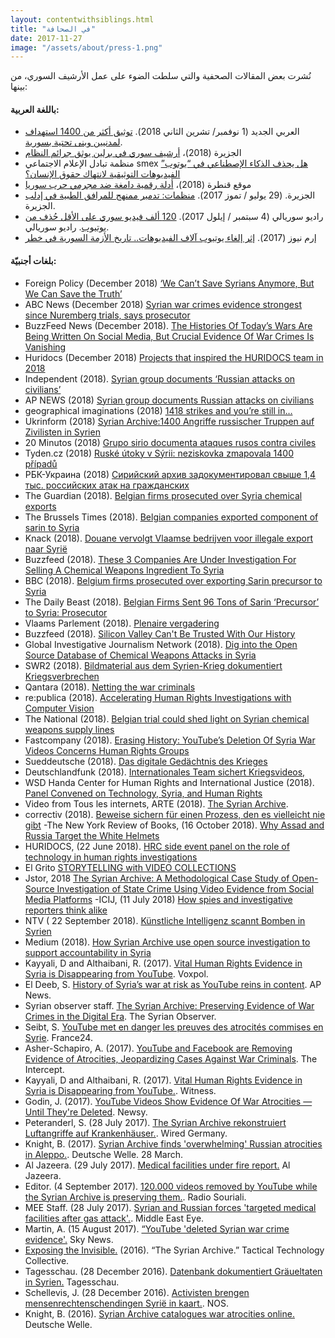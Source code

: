 ```yaml
---
layout: contentwithsiblings.html
title: "في الصحافة"
date: 2017-11-27
image: "/assets/about/press-1.png"
---
```


نُشرت بعض المقالات الصحفية والتي سلطت الضوء على عمل الأرشيف السوري، من بينها:

#### باللغة العربية:

- العربي الجديد (1 نوفمبر/ تشرين الثاني 2018).  [توثيق أكثر من 1400 استهداف لمدنيين وبنى تحتية بسورية](https://www.alaraby.co.uk/flashnews/2018/11/1/%D8%AA%D9%88%D8%AB%D9%8A%D9%82-%D8%A3%D9%83%D8%AB%D8%B1-%D9%85%D9%86-1400-%D8%A7%D8%B3%D8%AA%D9%87%D8%AF%D8%A7%D9%81-%D9%84%D9%85%D8%AF%D9%86%D9%8A%D9%8A%D9%86-%D9%88%D8%A8%D9%86%D9%89-%D8%AA%D8%AD%D8%AA%D9%8A%D8%A9-%D8%A8%D8%B3%D9%88%D8%B1%D9%8A%D8%A9). 
- الجزيرة (2018)، [أرشيف سوري في برلين يوثق جرائم النظام](http://www.aljazeera.net/news/reportsandinterviews/2018/5/4/%D8%A3%D8%B1%D8%B4%D9%8A%D9%81-%D8%B3%D9%88%D8%B1%D9%8A-%D9%81%D9%8A-%D8%A8%D8%B1%D9%84%D9%8A%D9%86-%D9%8A%D9%88%D8%AB%D9%82-%D8%AC%D8%B1%D8%A7%D8%A6%D9%85-%D8%A7%D9%84%D9%86%D8%B8%D8%A7%D9%85)
- منظمة تبادل الإعلام الاجتماعي smex [هل يحذف الذكاء الإصطناعي في “يوتوب” الفيديوهات التوثيقية لانتهاك حقوق الإنسان؟](https://www.ar.smex.org/%d9%8a%d8%ad%d8%b0%d9%81-%d8%a7%d9%84%d8%b0%d9%83%d8%a7%d8%a1-%d8%a7%d9%84%d8%a5%d8%b5%d8%b7%d9%86%d8%a7%d8%b9%d9%8a-%d9%8a%d9%88%d8%aa%d9%88%d8%a8-%d8%ad%d9%82%d9%88%d9%82-%d8%a5%d9%86%d8%b3%d8%a7/)
- موقع قنطرة (2018)، [أدلة رقمية دامغة ضد مجرمي حرب سوريا](https://ar.qantara.de/content/%D8%A7%D9%84%D8%A3%D8%B1%D8%B4%D9%8A%D9%81-%D8%A7%D9%84%D8%B3%D9%88%D8%B1%D9%8A-%D9%81%D9%8A-%D8%A3%D9%84%D9%85%D8%A7%D9%86%D9%8A%D8%A7-%D8%AA%D8%AD%D9%82%D9%82-%D9%85%D9%86-%D9%81%D9%8A%D8%B6-%D8%B5%D9%88%D8%B1-%D8%A7%D9%84%D8%AD%D8%B1%D8%A8-%D8%A7%D9%84%D8%B3%D9%88%D8%B1%D9%8A%D8%A9-%D8%A3%D8%AF%D9%84%D8%A9-%D8%B1%D9%82%D9%85%D9%8A%D8%A9-%D8%AF%D8%A7%D9%85%D8%BA%D8%A9-%D8%B6%D8%AF-%D9%85%D8%AC%D8%B1%D9%85%D9%8A-%D8%AD%D8%B1%D8%A8-%D8%B3%D9%88%D8%B1%D9%8A%D8%A7?nopaging=1)
- الجزيرة. (29 يوليو / تموز 2017). [منظمات: تدمير ممنهج للمرافق الطبية في إدلب](http://www.aljazeera.net/news/arabic/2017/7/29/%D9%85%D9%86%D8%B8%D9%85%D8%A7%D8%AA-%D8%AA%D8%AF%D9%85%D9%8A%D8%B1-%D9%85%D9%85%D9%86%D9%87%D8%AC-%D9%84%D9%84%D9%85%D8%B1%D8%A7%D9%81%D9%82-%D8%A7%D9%84%D8%B7%D8%A8%D9%8A%D8%A9-%D9%81%D9%8A-%D8%A5%D8%AF%D9%84%D8%A8) الجزيرة.
- راديو سوريالي (4 سبتمبر / إيلول 2017). [‏120 ألف فيديو سوري على الأقل حُذف من يوتيوب](http://souriali.net/?p=26199). راديو سوريالي.
- إرم نيوز (2017). [إثر إلغاء يوتيوب آلاف الفيديوهات.. تاريخ الأزمة السورية في خطر](https://www.eremnews.com/news/arab-world/989826)

#### بلغات أجنبيّة:

- Foreign Policy (December 2018) [‘We Can’t Save Syrians Anymore, But We Can Save the Truth’](https://foreignpolicy.com/2018/12/27/ugur-umit-ungor-syria-oral-history-project/)
- ABC News (December 2018) [Syrian war crimes evidence strongest since Nuremberg trials, says prosecutor](https://mobile.abc.net.au/news/2018-12-03/syrian-war-crimes-evidence-strongest-since-nuremberg-trials/10577206?pfmredir=sm)
- BuzzFeed News (December 2018). [The Histories Of Today’s Wars Are Being Written On Social Media, But Crucial Evidence Of War Crimes Is Vanishing](https://www.buzzfeednews.com/amphtml/meghara/facebook-youtube-icc-war-crimes?bftwnews=&utm_term=4ldqpgc&__twitter_impression=true)
- Huridocs (December 2018) [Projects that inspired the HURIDOCS team in 2018](https://huridocs.org/2018/12/inspiring-projects-2018/)
- Independent (2018). [Syrian group documents ‘Russian attacks on civilians’](https://www.independent.ie/world-news/syrian-group-documents-russian-attacks-on-civilians-37478707.html)
- AP NEWS (2018) [Syrian group documents Russian attacks on civilians](https://www.apnews.com/d18183062a9e409a84d004779abe2f1e)
- geographical imaginations (2018) [1418 strikes and you’re still in…](https://geographicalimaginations.com/2018/10/31/1418-strikes-and-youre-still-in/) 
- Ukrinform (2018) [Syrian Archive:1400 Angriffe russischer Truppen auf Zivilisten in Syrien](https://www.ukrinform.de/rubric-crime/2570112-syrian-archive-1400-angriffe-russischer-truppen-auf-zivilisten-in-syrien.html)
- 20 Minutos (2018) [Grupo sirio documenta ataques rusos contra civiles](https://www.20minutos.com/noticia/134172/0/grupo-sirio-documenta-ataques-rusos-contra-civiles/)
- Tyden.cz (2018) [Ruské útoky v Sýrii: neziskovka zmapovala 1400 případů](https://www.tyden.cz/rubriky/zahranici/asie-a-oceanie/ruske-utoky-v-syrii-neziskovka-zmapovala-1400-pripadu_501543.html)
- РБК-Украина (2018) [Сирийский архив задокументировал свыше 1,4 тыс. российских атак на гражданских ](https://www.rbc.ua/rus/news/siriyskiy-arhiv-zadokumentiroval-svyshe-1-1541061985.html)
- The Guardian (2018). [Belgian firms prosecuted over Syria chemical exports](https://www.theguardian.com/world/2018/apr/18/belgian-firms-prosecuted-over-chemicals-exports-to-syria-sarin?CMP=twt_gu)
- The Brussels Times (2018). [Belgian companies exported component of sarin to Syria](http://www.brusselstimes.com/brussels/11023/belgian-companies-exported-component-of-sarin-to-syria)
- Knack (2018). [Douane vervolgt Vlaamse bedrijven voor illegale export naar Syrië](http://www.knack.be/nieuws/belgie/douane-vervolgt-vlaamse-bedrijven-voor-illegale-export-naar-syrie/article-normal-1103273.html)
- Buzzfeed (2018). [These 3 Companies Are Under Investigation For Selling A Chemical Weapons Ingredient To Syria](https://www.buzzfeed.com/mitchprothero/belgium-investigating-3-companies-for-selling-chemical?utm_term=.plagxNWAx#.oeMwRLYQR)
- BBC (2018). [Belgium firms prosecuted over exporting Sarin precursor to Syria](https://www.bbc.co.uk/news/amp/world-europe-43811614?__twitter_impression=true)
- The Daily Beast (2018). [Belgian Firms Sent 96 Tons of Sarin ‘Precursor’ to Syria: Prosecutor](https://www.thedailybeast.com/belgian-firms-sent-96-tons-of-sarin-precursor-to-syria-prosecutor)
- Vlaams Parlement (2018). [Plenaire vergadering](https://www.vlaamsparlement.be/plenaire-vergaderingen/1246769/verslag/1248020)
- Buzzfeed (2018). [Silicon Valley Can't Be Trusted With Our History](https://www.buzzfeed.com/evanhill/silicon-valley-cant-be-trusted-with-our-history?utm_term=.tyBvkWAjk#.shOADk6QD)
- Global Investigative Journalism Network (2018). [Dig into the Open Source Database of Chemical Weapons Attacks in Syria](https://gijn.org/2018/04/30/dig-open-source-database-chemical-weapons-attacks-syria/)
- SWR2 (2018). [Bildmaterial aus dem Syrien-Krieg dokumentiert Kriegsverbrechen](https://www.swr.de/swr2/kultur-info/the-syrian-archive-menschenrechtsaktivismus-kriegsverbrechen/-/id=9597116/did=21557334/nid=9597116/1u5mseb/index.html)
- Qantara (2018). [Netting the war criminals](https://en.qantara.de/content/the-syrian-archive-netting-the-war-criminals)
- re:publica (2018). [Accelerating Human Rights Investigations with Computer Vision](https://18.re-publica.com/en/session/accelerating-human-rights-investigations-computer-vision)
- The National (2018). [Belgian trial could shed light on Syrian chemical weapons supply lines](https://www.thenational.ae/world/mena/belgian-trial-could-shed-light-on-syrian-chemical-weapons-supply-lines-1.727068)
- Fastcompany (2018). [Erasing History: YouTube’s Deletion Of Syria War Videos Concerns Human Rights Groups](https://www.fastcompany.com/40540411/erasing-history-youtubes-deletion-of-syria-war-videos-concerns-human-rights-groups)
- Sueddeutsche (2018). [Das digitale Gedächtnis des Krieges](http://www.sueddeutsche.de/medien/kriegsverbrechen-in-syrien-das-digitale-gedaechtnis-des-krieges-1.3896417)
- Deutschlandfunk (2018). [Internationales Team sichert Kriegsvideos, ](http://www.deutschlandfunk.de/syrian-archive-internationales-team-sichert-kriegsvideos.2907.de.html?dram:article_id=412892)
- WSD Handa Center for Human Rights and International Justice (2018). [Panel Convened on Technology, Syria, and Human Rights](https://handacenter.stanford.edu/news/panel-convened-technology-syria-and-human-rights)
- Video from Tous les internets, ARTE (2018). [The Syrian Archive](https://www.facebook.com/touslesinternets/videos/vb.1431579507148714/1752559641717364/?type=2&theater).
- correctiv (2018). [Beweise sichern für einen Prozess, den es vielleicht nie gibt](https://correctiv.org/recherchen/flucht/artikel/2018/01/29/beweise-sichern-fur-einen-prozess-den-es-vielleicht-nie-gibt/)
-The New York Review of Books, (16 October 2018). [Why Assad and Russia Target the White Helmets](https://www.nybooks.com/daily/2018/10/16/why-assad-and-russia-target-the-white-helmets/)
- HURIDOCS, (22 June 2018). [HRC side event panel on the role of technology in human rights investigations](https://www.huridocs.org/2018/06/hrc-side-event-panel-on-the-role-of-technology-in-human-rights-investigations/)
- El Grito [STORYTELLING with VIDEO COLLECTIONS](https://elgrito.witness.org/portfolio/other-video-examples/)
- Jstor, 2018 [The Syrian Archive: A Methodological Case Study of Open-Source Investigation of State Crime Using Video Evidence from Social Media Platforms](https://www.jstor.org/stable/10.13169/statecrime.7.1.0046?seq=1#page_scan_tab_contents)
-ICIJ, (11 July 2018) [How spies and investigative reporters think alike](https://www.icij.org/blog/2018/07/how-spies-and-investigative-reporters-think-alike/)
- NTV ( 22 September 2018). [Künstliche Intelligenz scannt Bomben in Syrien](https://www.n-tv.de/mediathek/videos/politik/Kuenstliche-Intelligenz-scannt-Bomben-in-Syrien-article20634505.html)
- Medium (2018). [How Syrian Archive use open source investigation to support accountability in Syria](https://medium.com/meedan-updates/how-syrian-archive-use-open-source-investigation-to-support-accountability-in-syria-5a39ecfe3db8)
- Kayyali, D and Althaibani, R. (2017). [Vital Human Rights Evidence in Syria is Disappearing from YouTube](http://www.voxpol.eu/vital-human-rights-evidence-syria-disappearing-youtube/). Voxpol.
- El Deeb, S. [History of Syria’s war at risk as YouTube reins in content](https://apnews.com/d9f1c4f1bf20445ab06cbdff566a2b70). AP News.
- Syrian observer staff. [The Syrian Archive: Preserving Evidence of War Crimes in the Digital Era](http://syrianobserver.com/EN/Features/33462). The Syrian Observer.
- Seibt, S. [YouTube met en danger les preuves des atrocités commises en Syrie](http://www.france24.com/fr/20170919-youtube-syrian-archive-video-violence-preuve-internet-censure-syrie-guerre). France24.
- Asher-Schapiro, A. (2017). [YouTube and Facebook are Removing Evidence of Atrocities, Jeopardizing Cases Against War Criminals](https://theintercept.com/2017/11/02/war-crimes-youtube-facebook-syria-rohingya/). The Intercept.
- Kayyali, D and Althaibani, R. (2017). [Vital Human Rights Evidence in Syria is Disappearing from YouTube.](https://blog.witness.org/2017/08/vital-human-rights-evidence-syria-disappearing-youtube/). Witness.
- Godin, J. (2017). [YouTube Videos Show Evidence Of War Atrocities — Until They're Deleted](https://www.newsy.com/stories/youtube-removed-video-evidence-of-atrocities-in-syria/). Newsy.
- Peteranderl, S. (28 July 2017). [The Syrian Archive rekonstruiert Luftangriffe auf Krankenhäuser.](https://www.wired.de/collection/tech/syrien-krankenhaeuser-kriegsverbrechen-syrian-archive-open-source). Wired Germany.
-  Knight, B. (2017). [Syrian Archive finds 'overwhelming' Russian atrocities in Aleppo.](http://www.dw.com/en/syrian-archive-finds-overwhelming-russian-atrocities-in-aleppo/a-38169808). Deutsche Welle. 28 March.
- Al Jazeera. (29 July 2017). [Medical facilities under fire report.](http://www.aljazeera.net/news/arabic/2017/7/29/%D9%85%D9%86%D8%B8%D9%85%D8%A7%D8%AA-%D8%AA%D8%AF%D9%85%D9%8A%D8%B1-%D9%85%D9%85%D9%86%D9%87%D8%AC-%D9%84%D9%84%D9%85%D8%B1%D8%A7%D9%81%D9%82-%D8%A7%D9%84%D8%B7%D8%A8%D9%8A%D8%A9-%D9%81%D9%8A-%D8%A5%D8%AF%D9%84%D8%A8) Al Jazeera.
- Editor. (4 September 2017). [120.000 videos removed by YouTube while the Syrian Archive is preserving them.](http://souriali.net/?p=26199). Radio Souriali.
- MEE Staff. (28 July 2017). [Syrian and Russian forces 'targeted medical facilities after gas attack'.](http://www.middleeasteye.net/news/new-report-claims-syrian-and-russian-forces-responsible-8-attacks-medical-facilities-1262436722). Middle East Eye.
- Martin, A. (15 August 2017). [“YouTube 'deleted Syrian war crime evidence'.](https://news.sky.com/story/youtube-deleted-syrian-war-crime-evidence-10989430) Sky News.
- [Exposing the Invisible.](https://exposingtheinvisible.org/films/group/syrian-archive) (2016). “The Syrian Archive.” Tactical Technology Collective.
- Tagesschau. (28 December 2016). [Datenbank dokumentiert Gräueltaten in Syrien.](https://www.tagesschau.de/ausland/datenbank-ccc-syrien-101.html) Tagesschau.
- Schellevis, J. (28 December 2016). [Activisten brengen mensenrechtenschendingen Syrië in kaart.](https://nos.nl/artikel/2150479-activisten-brengen-mensenrechtenschendingen-syrie-in-kaart.html). NOS.
- Knight, B. (2016). [Syrian Archive catalogues war atrocities online.](http://www.dw.com/en/syrian-archive-catalogues-war-atrocities-online/a-36945803) Deutsche Welle.

